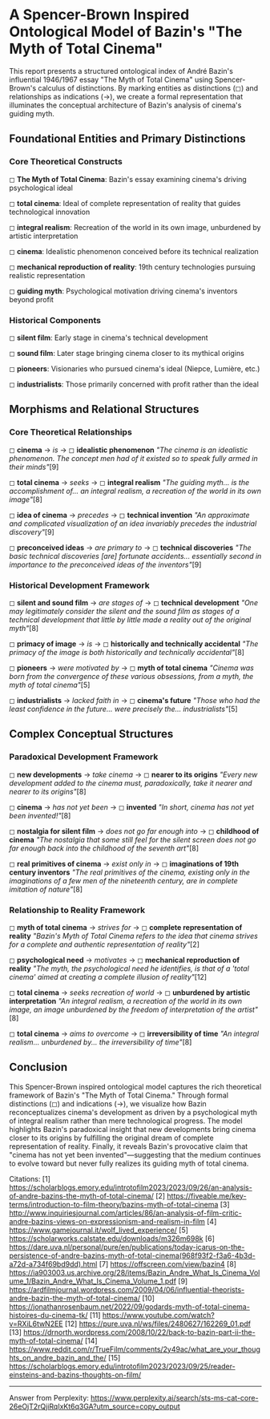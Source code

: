 # A Spencer-Brown Inspired Ontological Model of Bazin's "The Myth of Total Cinema"

This report presents a structured ontological index of André Bazin's influential 1946/1967 essay "The Myth of Total Cinema" using Spencer-Brown's calculus of distinctions. By marking entities as distinctions (◻) and relationships as indications (→), we create a formal representation that illuminates the conceptual architecture of Bazin's analysis of cinema's guiding myth.

## Foundational Entities and Primary Distinctions

### Core Theoretical Constructs

◻ **The Myth of Total Cinema**: Bazin's essay examining cinema's driving psychological ideal

◻ **total cinema**: Ideal of complete representation of reality that guides technological innovation

◻ **integral realism**: Recreation of the world in its own image, unburdened by artistic interpretation

◻ **cinema**: Idealistic phenomenon conceived before its technical realization

◻ **mechanical reproduction of reality**: 19th century technologies pursuing realistic representation

◻ **guiding myth**: Psychological motivation driving cinema's inventors beyond profit

### Historical Components

◻ **silent film**: Early stage in cinema's technical development

◻ **sound film**: Later stage bringing cinema closer to its mythical origins

◻ **pioneers**: Visionaries who pursued cinema's ideal (Niepce, Lumière, etc.)

◻ **industrialists**: Those primarily concerned with profit rather than the ideal

## Morphisms and Relational Structures

### Core Theoretical Relationships

◻ **cinema** → *is* → ◻ **idealistic phenomenon**
   *"The cinema is an idealistic phenomenon. The concept men had of it existed so to speak fully armed in their minds"*[9]

◻ **total cinema** → *seeks* → ◻ **integral realism**
   *"The guiding myth... is the accomplishment of... an integral realism, a recreation of the world in its own image"*[8]

◻ **idea of cinema** → *precedes* → ◻ **technical invention**
   *"An approximate and complicated visualization of an idea invariably precedes the industrial discovery"*[9]

◻ **preconceived ideas** → *are primary to* → ◻ **technical discoveries**
   *"The basic technical discoveries [are] fortunate accidents... essentially second in importance to the preconceived ideas of the inventors"*[9]

### Historical Development Framework

◻ **silent and sound film** → *are stages of* → ◻ **technical development**
   *"One may legitimately consider the silent and the sound film as stages of a technical development that little by little made a reality out of the original myth"*[8]

◻ **primacy of image** → *is* → ◻ **historically and technically accidental**
   *"The primacy of the image is both historically and technically accidental"*[8]

◻ **pioneers** → *were motivated by* → ◻ **myth of total cinema**
   *"Cinema was born from the convergence of these various obsessions, from a myth, the myth of total cinema"*[5]

◻ **industrialists** → *lacked faith in* → ◻ **cinema's future**
   *"Those who had the least confidence in the future... were precisely the... industrialists"*[5]

## Complex Conceptual Structures

### Paradoxical Development Framework

◻ **new developments** → *take cinema* → ◻ **nearer to its origins**
   *"Every new development added to the cinema must, paradoxically, take it nearer and nearer to its origins"*[8]

◻ **cinema** → *has not yet been* → ◻ **invented**
   *"In short, cinema has not yet been invented!"*[8]

◻ **nostalgia for silent film** → *does not go far enough into* → ◻ **childhood of cinema**
   *"The nostalgia that some still feel for the silent screen does not go far enough back into the childhood of the seventh art"*[8]

◻ **real primitives of cinema** → *exist only in* → ◻ **imaginations of 19th century inventors**
   *"The real primitives of the cinema, existing only in the imaginations of a few men of the nineteenth century, are in complete imitation of nature"*[8]

### Relationship to Reality Framework

◻ **myth of total cinema** → *strives for* → ◻ **complete representation of reality**
   *"Bazin's Myth of Total Cinema refers to the idea that cinema strives for a complete and authentic representation of reality"*[2]

◻ **psychological need** → *motivates* → ◻ **mechanical reproduction of reality**
   *"The myth, the psychological need he identifies, is that of a 'total cinema' aimed at creating a complete illusion of reality"*[12]

◻ **total cinema** → *seeks recreation of world* → ◻ **unburdened by artistic interpretation**
   *"An integral realism, a recreation of the world in its own image, an image unburdened by the freedom of interpretation of the artist"*[8]

◻ **total cinema** → *aims to overcome* → ◻ **irreversibility of time**
   *"An integral realism... unburdened by... the irreversibility of time"*[8]

## Conclusion

This Spencer-Brown inspired ontological model captures the rich theoretical framework of Bazin's "The Myth of Total Cinema." Through formal distinctions (◻) and indications (→), we visualize how Bazin reconceptualizes cinema's development as driven by a psychological myth of integral realism rather than mere technological progress. The model highlights Bazin's paradoxical insight that new developments bring cinema closer to its origins by fulfilling the original dream of complete representation of reality. Finally, it reveals Bazin's provocative claim that "cinema has not yet been invented"—suggesting that the medium continues to evolve toward but never fully realizes its guiding myth of total cinema.

Citations:
[1] https://scholarblogs.emory.edu/introtofilm2023/2023/09/26/an-analysis-of-andre-bazins-the-myth-of-total-cinema/
[2] https://fiveable.me/key-terms/introduction-to-film-theory/bazins-myth-of-total-cinema
[3] http://www.inquiriesjournal.com/articles/86/an-analysis-of-film-critic-andre-bazins-views-on-expressionism-and-realism-in-film
[4] https://www.gamejournal.it/wolf_lived_experience/
[5] https://scholarworks.calstate.edu/downloads/m326m698k
[6] https://dare.uva.nl/personal/pure/en/publications/today-icarus-on-the-persistence-of-andre-bazins-myth-of-total-cinema(968f93f2-f3a6-4b3d-a72d-a734f69bd9dd).html
[7] https://offscreen.com/view/bazin4
[8] https://ia903003.us.archive.org/28/items/Bazin_Andre_What_Is_Cinema_Volume_1/Bazin_Andre_What_Is_Cinema_Volume_1.pdf
[9] https://ardfilmjournal.wordpress.com/2009/04/06/influential-theorists-andre-bazin-the-myth-of-total-cinema/
[10] https://jonathanrosenbaum.net/2022/09/godards-myth-of-total-cinema-histoires-du-cinema-tk/
[11] https://www.youtube.com/watch?v=RXiL6twN2EE
[12] https://pure.uva.nl/ws/files/2480627/162269_01.pdf
[13] https://drnorth.wordpress.com/2008/10/22/back-to-bazin-part-ii-the-myth-of-total-cinema/
[14] https://www.reddit.com/r/TrueFilm/comments/2y49ac/what_are_your_thoughts_on_andre_bazin_and_the/
[15] https://scholarblogs.emory.edu/introtofilm2023/2023/09/25/reader-einsteins-and-bazins-thoughts-on-film/

---
Answer from Perplexity: https://www.perplexity.ai/search/sts-ms-cat-core-26eOjT2rQjiRqIxKt6q3GA?utm_source=copy_output